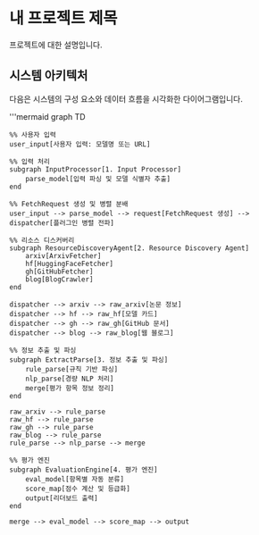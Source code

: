 # 내 프로젝트 제목

프로젝트에 대한 설명입니다.

## 시스템 아키텍처

다음은 시스템의 구성 요소와 데이터 흐름을 시각화한 다이어그램입니다.

'''mermaid
graph TD

    %% 사용자 입력
    user_input[사용자 입력: 모델명 또는 URL]

    %% 입력 처리
    subgraph InputProcessor[1. Input Processor]
        parse_model[입력 파싱 및 모델 식별자 추출]
    end

    %% FetchRequest 생성 및 병렬 분배
    user_input --> parse_model --> request[FetchRequest 생성] --> dispatcher[플러그인 병렬 전파]

    %% 리소스 디스커버리
    subgraph ResourceDiscoveryAgent[2. Resource Discovery Agent]
        arxiv[ArxivFetcher]
        hf[HuggingFaceFetcher]
        gh[GitHubFetcher]
        blog[BlogCrawler]
    end

    dispatcher --> arxiv --> raw_arxiv[논문 정보]
    dispatcher --> hf --> raw_hf[모델 카드]
    dispatcher --> gh --> raw_gh[GitHub 문서]
    dispatcher --> blog --> raw_blog[웹 블로그]

    %% 정보 추출 및 파싱
    subgraph ExtractParse[3. 정보 추출 및 파싱]
        rule_parse[규칙 기반 파싱]
        nlp_parse[경량 NLP 처리]
        merge[평가 항목 정보 정리]
    end

    raw_arxiv --> rule_parse
    raw_hf --> rule_parse
    raw_gh --> rule_parse
    raw_blog --> rule_parse
    rule_parse --> nlp_parse --> merge

    %% 평가 엔진
    subgraph EvaluationEngine[4. 평가 엔진]
        eval_model[항목별 자동 분류]
        score_map[점수 계산 및 등급화]
        output[리더보드 출력]
    end

    merge --> eval_model --> score_map --> output

